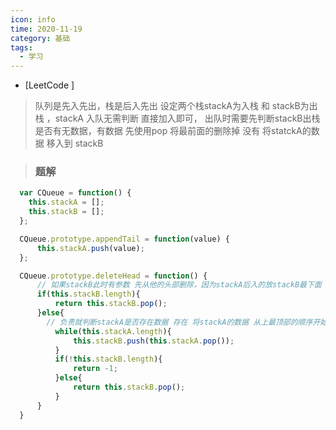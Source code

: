 ```yaml
---
icon: info
time: 2020-11-19
category: 基础
tags:
  - 学习
---
```


- [LeetCode ] 

> 队列是先入先出，栈是后入先出 设定两个栈stackA为入栈 和 stackB为出栈 ，stackA 入队无需判断 直接加入即可， 出队时需要先判断stackB出栈是否有无数据，有数据 先使用pop 将最前面的删除掉 没有 将statckA的数据 移入到 stackB


> ### 题解 

```js
  var CQueue = function() {
    this.stackA = [];
    this.stackB = [];
  };

  CQueue.prototype.appendTail = function(value) {
      this.stackA.push(value);
  };

  CQueue.prototype.deleteHead = function() {
      // 如果stackB此时有参数 先从他的头部删除，因为stackA后入的放stackB最下面 也就是尾部
      if(this.stackB.length){
          return this.stackB.pop();
      }else{
        // 负责就判断stackA是否存在数据 存在 将stackA的数据 从上最顶部的顺序开始push 到 stackB 中 如果stackB没有数据 直接return 负责 从顶部删除
          while(this.stackA.length){
              this.stackB.push(this.stackA.pop());
          }
          if(!this.stackB.length){
              return -1;
          }else{
              return this.stackB.pop();
          }
      }
  }
```



